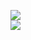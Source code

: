 [![](https://img.shields.io/badge/Made%20With-Github%20Spray-lightgrey.svg?style=for-the-badge&logo=github)](https://github.com/Annihil/github-spray#10589)  
[![](https://i.imgur.com/2DrTn0Z.gif)](https://github.com/Annihil/github-spray)